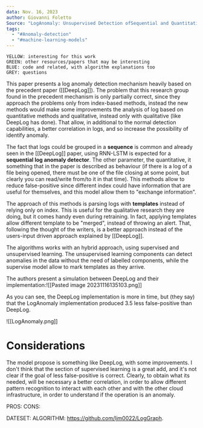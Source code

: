 ```yaml
---
data: Nov. 16, 2023
author: Giovanni Foletto
Source: "LogAnomaly: Unsupervised Detection ofSequential and Quantitative Anomalies in Unstructured Logs"
tags:
  - "#Anomaly-detection"
  - "#machine-learning-models"
---
```

```
YELLOW: interesting for this work
GREEN: other resources/papers that may be interesting
BLUE: code and related, with algorithm explanations too
GREY: questions
```

This paper presents a log anomaly detection mechanism heavily based on the precedent paper ([[DeepLog]]). 
The problem that this research group found in the precedent mechanism is only partially correct, since they approach the problems only from index-based methods, instead the new methods would make some improvements the analysis of log based on quantitative methods and qualitative, instead only with qualitative (like DeepLog has done). That allow, in additional to the normal detection capabilities, a better correlation in logs, and so increase the possibility of identify anomaly.

The fact that logs could be grouped in a **sequence** is common and already seen in the [[DeepLog]] paper, using RNN-LSTM is expected for a **sequential log anomaly detector**. The other parameter, the quantitative, it something that in the paper is described as behaviour (if there is a log of a file being opened, there must be one of the file closing at some point, but clearly you can read/write from/to it in that time).
This methods allow to reduce false-positive since different index could have information that are useful for themselves, and this model allow them to "exchange information".

The approach of this methods is parsing logs with **templates** instead of relying only on index. This is useful for the qualitative research they are doing, but it comes handy even during retraining. In fact, applying templates allow different template to be "merged", instead of throwing an alert. That, following the thought of the writers, is a better approach instead of the users-input driven approach explained by [[DeepLog]].

The algorithms works with an hybrid approach, using supervised and unsupervised learning. The unsupervised learning components can detect anomalies in the data without the need of labelled components, while the supervise model allow to mark templates as they arrive.

The authors present a simulation between DeepLog and their implementation:![[Pasted image 20231116135103.png]]

As you can see, the DeepLog implementation is more in time, but (they say) that the LogAnomaly implementation produced $3.5$ less false-positive than DeepLog.



![[LogAnomaly.png]]


# Considerations

The model propose is something like DeepLog, with some improvements. I don't think that the section of supervised learning is a great add, and it's not clear if the goal of less false-positive is correct. Clearly, to obtain what its needed, will be necessary a better correlation, in order to allow different pattern recognition to interact with each other and with the other cloud infrastructure, in order to understand if the operation is an anomaly.

PROS: 
CONS: 

DATESET: 
ALGORITHM: https://github.com/ljm0022/LogGraph.



